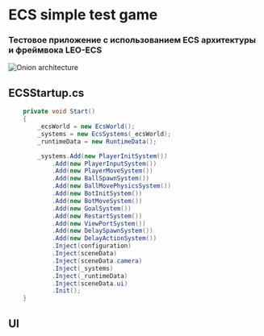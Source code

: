 # ECS simple test game

### Тестовое приложение с использованием ECS архитектуры и фреймвока LEO-ECS

![Onion architecture](/Assets/_Project/Images/readme/ecs_game.png)

## ECSStartup.cs

```C#
    private void Start()
    {
        _ecsWorld = new EcsWorld();
        _systems = new EcsSystems(_ecsWorld);
        _runtimeData = new RuntimeData();

        _systems.Add(new PlayerInitSystem())
            .Add(new PlayerInputSystem())
            .Add(new PlayerMoveSystem())
            .Add(new BallSpawnSystem())
            .Add(new BallMovePhysicsSystem())
            .Add(new BotInitSystem())
            .Add(new BotMoveSystem())
            .Add(new GoalSystem())
            .Add(new RestartSystem())
            .Add(new ViewPortSystem())
            .Add(new DelaySpawnSystem())
            .Add(new DelayActionSystem())
            .Inject(configuration)
            .Inject(sceneData)
            .Inject(sceneData.camera)
            .Inject(_systems)
            .Inject(_runtimeData)
            .Inject(sceneData.ui)
            .Init();
    }
```




## UI
